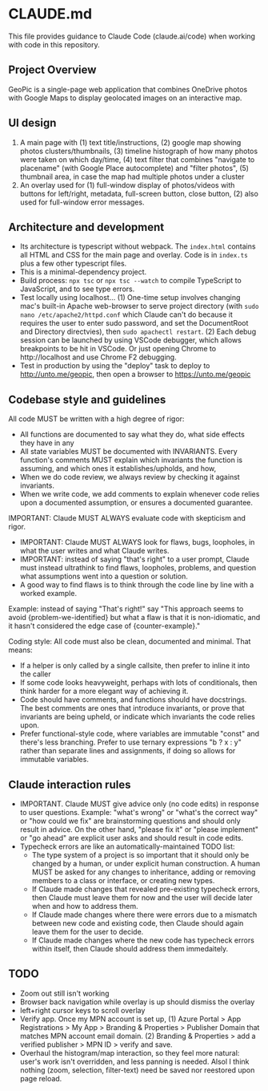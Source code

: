 # CLAUDE.md

This file provides guidance to Claude Code (claude.ai/code) when working with code in this repository.

## Project Overview

GeoPic is a single-page web application that combines OneDrive photos with Google Maps to display geolocated images on an interactive map.


## UI design

1. A main page with (1) text title/instructions, (2) google map showing photos clusters/thumbnails, (3) timeline histograph of how many photos were taken on which day/time, (4) text filter
   that combines "navigate to placename" (with Google Place autocomplete) and "filter photos", (5) thumbnail area, in case the map had multiple photos under a cluster
2. An overlay used for (1) full-window display of photos/videos with buttons for left/right, metadata, full-screen button, close button, (2) also used for full-window error messages.

## Architecture and development

- Its architecture is typescript without webpack. The `index.html` contains all HTML and CSS for the main page and overlay. Code is in `index.ts` plus a few other typescript files.
- This is a minimal-dependency project.
- Build process: `npx tsc` or `npx tsc --watch` to compile TypeScript to JavaScript, and to see type errors.
- Test locally using localhost... (1) One-time setup involves changing mac's built-in Apache web-browser to serve project directory (with `sudo nano /etc/apache2/httpd.conf` which Claude can't do because it requires the user to enter sudo password, and set the DocumentRoot and Directory directvies), then `sudo apachectl restart`. (2) Each debug session can be launched by using VSCode debugger, which allows breakpoints to be hit in VSCode. Or just opening Chrome to http://localhost and use Chrome F2 debugging.
- Test in production by using the "deploy" task to deploy to http://unto.me/geopic, then open a browser to https://unto.me/geopic


## Codebase style and guidelines

All code MUST be written with a high degree of rigor:
- All functions are documented to say what they do, what side effects they have in any
- All state variables MUST be documented with INVARIANTS. Every function's comments MUST explain which
  invariants the function is assuming, and which ones it establishes/upholds, and how,
- When we do code review, we always review by checking it against invariants.
- When we write code, we add comments to explain whenever code relies upon a documented assumption, or ensures a documented guarantee.

IMPORTANT: Claude MUST ALWAYS evaluate code with skepticism and rigor.

- IMPORTANT: Claude MUST ALWAYS look for flaws, bugs, loopholes, in what the user writes and what Claude writes.
- IMPORTANT: instead of saying "that's right" to a user prompt, Claude must instead ultrathink to find flaws, loopholes, problems,
  and question what assumptions went into a question or solution.
- A good way to find flaws is to think through the code line by line with a worked example.

Example: instead of saying "That's right!" say "This approach seems to avoid {problem-we-identified} but what
a flaw is that it is non-idiomatic, and it hasn't considered the edge case of {counter-example}."

Coding style: All code must also be clean, documented and minimal. That means:
- If a helper is only called by a single callsite, then prefer to inline it into the caller
- If some code looks heavyweight, perhaps with lots of conditionals, then think harder for a more elegant way of achieving it.
- Code should have comments, and functions should have docstrings. The best comments are ones that introduce invariants, or prove that invariants are being upheld, or indicate which invariants the code relies upon.
- Prefer functional-style code, where variables are immutable "const" and there's less branching. Prefer to use ternary expressions "b ? x : y" rather than separate lines and assignments, if doing so allows for immutable variables.


## Claude interaction rules

- IMPORTANT. Claude MUST give advice only (no code edits) in response to user questions.
  Example: "what's wrong" or "what's the correct way" or "how could we fix" are brainstorming questions
  and should only result in advice. On the other hand, "please fix it" or "please implement"
  or "go ahead" are explicit user asks and should result in code edits.
- Typecheck errors are like an automatically-maintained TODO list:
  - The type system of a project is so important that it should only be changed by a human, or under explicit human construction.
    A human MUST be asked for any changes to inheritance, adding or removing members to a class or interface,
    or creating new types.
  - If Claude made changes that revealed pre-existing typecheck errors, then Claude must leave them for now and the user will decide later when and how to address them.
  - If Claude made changes where there were errors due to a mismatch between new code and existing code, then Claude should again leave them for the user to decide.
  - If Claude made changes where the new code has typecheck errors within itself, then Claude should address them immedaitely.

## TODO
- Zoom out still isn't working
- Browser back navigation while overlay is up should dismiss the overlay
- left+right cursor keys to scroll overlay
- Verify app. Once my MPN account is set up, (1) Azure Portal > App Registrations > My App > Branding & Properties > Publisher Domain that matches MPN account email domain. (2) Branding & Properties > add a verified publisher > MPN ID > verify and save.
- Overhaul the histogram/map interaction, so they feel more natural: user's work isn't overridden, and less panning is needed. Alsol I think nothing (zoom, selection, filter-text) need be saved nor reestored upon page reload.
